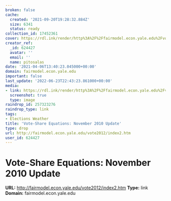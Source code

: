 ```yaml
---
broken: false
cache:
  created: '2021-09-20T19:28:32.884Z'
  size: 6341
  status: ready
collection_id: 17452361
cover: https://rdl.ink/render/http%3A%2F%2Ffairmodel.econ.yale.edu%2Fvote2012%2Findex2.htm
creator_ref:
  _id: 624427
  avatar: ''
  email: ''
  name: pitosalas
date: '2021-04-06T13:40:23.045000+00:00'
domain: fairmodel.econ.yale.edu
important: false
last_update: '2022-06-23T22:43:23.861000+00:00'
media:
- link: https://rdl.ink/render/http%3A%2F%2Ffairmodel.econ.yale.edu%2Fvote2012%2Findex2.htm
  screenshot: true
  type: image
raindrop_id: 257323276
raindrop_type: link
tags:
- Elections Weather
title: 'Vote-Share Equations: November 2010 Update'
type: drop
url: http://fairmodel.econ.yale.edu/vote2012/index2.htm
user_id: 624427
---
```


# Vote-Share Equations: November 2010 Update

**URL:** http://fairmodel.econ.yale.edu/vote2012/index2.htm
**Type:** link
**Domain:** fairmodel.econ.yale.edu
